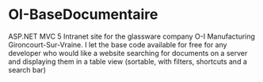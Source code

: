 # OI-BaseDocumentaire


ASP.NET MVC 5 Intranet site for the glassware company O-I Manufacturing Gironcourt-Sur-Vraine.
I let the base code available for free for any developer who would like a website searching for documents on a server and displaying them in a table view (sortable, with filters, shortcuts and a search bar)
